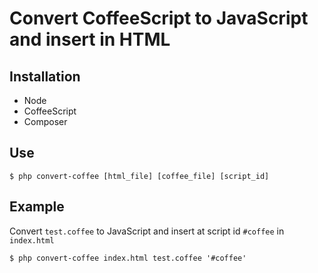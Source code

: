 # Convert CoffeeScript to JavaScript and insert in HTML

## Installation

* Node
* CoffeeScript
* Composer

## Use

```
$ php convert-coffee [html_file] [coffee_file] [script_id]
```

## Example

Convert `test.coffee` to JavaScript and insert at script id `#coffee` in `index.html`

```
$ php convert-coffee index.html test.coffee '#coffee'
```
